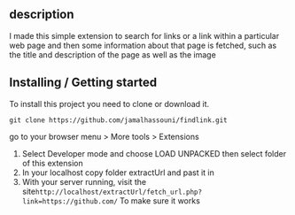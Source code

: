 ## description

I made this simple extension to search for links or a link within a particular web page and then some information about that page is fetched, such as the title and description of the page as well as the image



## Installing / Getting started
To install this project you need to clone or download it.
```shell
git clone https://github.com/jamalhassouni/findlink.git
```
go to your browser menu > More tools > Extensions

1. Select Developer mode and choose LOAD UNPACKED then select folder of this extension
2. In your localhost copy  folder extractUrl and past it in
3. With your server running, visit the site`http://localhost/extractUrl/fetch_url.php?link=https://github.com/` To make sure it works

